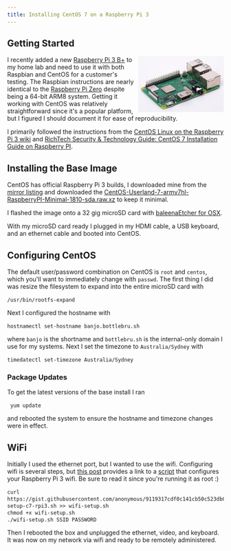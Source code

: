 ```yaml
---
title: Installing CentOS 7 on a Raspberry Pi 3
---
```


## Getting Started

<a href="https://www.raspberrypi.org/products/raspberry-pi-3-model-b-plus/"><img src="/assets/raspberry-pi-3-b+.jpg" alt="raspberry Pi 3 B+" width="199" height="130" align="right" /></a>

I recently added a new [Raspberry Pi 3 B+](https://www.raspberrypi.org/products/raspberry-pi-3-model-b-plus/) to my home lab and need to use it with both Raspbian and CentOS for a customer's testing. The Raspbian instructions are nearly identical to the [Raspberry Pi Zero](/2019/01/30/installing-raspbian-9-6-on-a-raspberry-pi-zero) despite being a 64-bit ARM8 system. Getting it working with CentOS was relatively straightforward since it's a popular platform, but I figured I should document it for ease of reproducibility.

I primarily followed the instructions from the [CentOS Linux on the Raspberry Pi 3 wiki](https://wiki.centos.org/SpecialInterestGroup/AltArch/Arm32/RaspberryPi3) and [RichTech Security & Technology Guide: CentOS 7 Installation Guide on Raspberry PI](https://rharmonson.github.io/cos7instpi.html).

## Installing the Base Image

CentOS has official Raspberry Pi 3 builds, I downloaded mine from the [mirror listing](http://isoredirect.centos.org/altarch/7/isos/armhfp/) and downloaded the [CentOS-Userland-7-armv7hl-RaspberryPI-Minimal-1810-sda.raw.xz](http://mirror.nsw.coloau.com.au/centos-altarch/7.6.1810/isos/armhfp/CentOS-Userland-7-armv7hl-RaspberryPI-Minimal-1810-sda.raw.xz) to keep it minimal.

I flashed the image onto a 32 gig microSD card with [baleenaEtcher for OSX](https://www.balena.io/etcher/).

With my microSD card ready I plugged in my HDMI cable, a USB keyboard, and an ethernet cable and booted into CentOS.

## Configuring CentOS

The default user/password combination on CentOS is `root` and `centos`, which you'll want to immediately change with `passwd`. The first thing I did was resize the filesystem to expand into the entire microSD card with

    /usr/bin/rootfs-expand

Next I configured the hostname with

    hostnamectl set-hostname banjo.bottlebru.sh

where `banjo` is the shortname and `bottlebru.sh` is the internal-only domain I use for my systems. Next I set the timezone to `Australia/Sydney` with

    timedatectl set-timezone Australia/Sydney

### Package Updates

To get the latest versions of the base install I ran

     yum update

and rebooted the system to ensure the hostname and timezone changes were in effect.

## WiFi

Initially I used the ethernet port, but I wanted to use the wifi. Configuring wifi is several steps, but [this post](https://www.raspberrypi.org/forums/viewtopic.php?t=146109) provides a link to a [script](https://gist.githubusercontent.com/anonymous/9119317cdf0c141cb50c523db0f3b70f/raw/d4c2bedcf4799783ca0bf5f54a52e82241faea93/wifi-setup-c7-rpi3.sh) that configures your Raspberry Pi 3 wifi. Be sure to read it since you're running it as root :)

    curl https://gist.githubusercontent.com/anonymous/9119317cdf0c141cb50c523db0f3b70f/raw/d4c2bedcf4799783ca0bf5f54a52e82241faea93/wifi-setup-c7-rpi3.sh >> wifi-setup.sh
    chmod +x wifi-setup.sh
    ./wifi-setup.sh SSID PASSWORD

Then I rebooted the box and unplugged the ethernet, video, and keyboard. It was now on my network via wifi and ready to be remotely administered.
